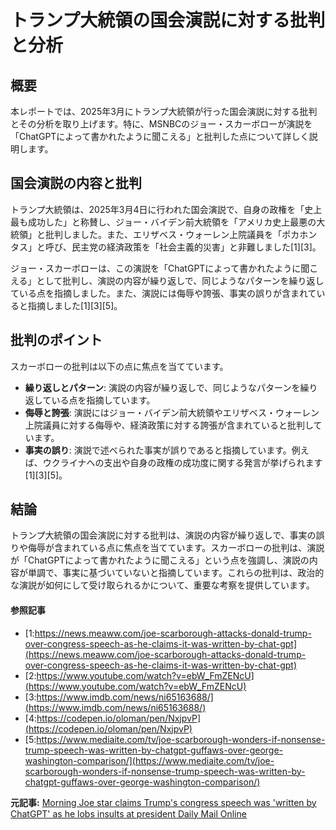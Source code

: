 # トランプ大統領の国会演説に対する批判と分析

## 概要

本レポートでは、2025年3月にトランプ大統領が行った国会演説に対する批判とその分析を取り上げます。特に、MSNBCのジョー・スカーボローが演説を「ChatGPTによって書かれたように聞こえる」と批判した点について詳しく説明します。

## 国会演説の内容と批判

トランプ大統領は、2025年3月4日に行われた国会演説で、自身の政権を「史上最も成功した」と称賛し、ジョー・バイデン前大統領を「アメリカ史上最悪の大統領」と批判しました。また、エリザベス・ウォーレン上院議員を「ポカホンタス」と呼び、民主党の経済政策を「社会主義的災害」と非難しました[1][3]。

ジョー・スカーボローは、この演説を「ChatGPTによって書かれたように聞こえる」として批判し、演説の内容が繰り返しで、同じようなパターンを繰り返している点を指摘しました。また、演説には侮辱や誇張、事実の誤りが含まれていると指摘しました[1][3][5]。

## 批判のポイント

スカーボローの批判は以下の点に焦点を当てています。

- **繰り返しとパターン**: 演説の内容が繰り返しで、同じようなパターンを繰り返している点を指摘しています。
- **侮辱と誇張**: 演説にはジョー・バイデン前大統領やエリザベス・ウォーレン上院議員に対する侮辱や、経済政策に対する誇張が含まれていると批判しています。
- **事実の誤り**: 演説で述べられた事実が誤りであると指摘しています。例えば、ウクライナへの支出や自身の政権の成功度に関する発言が挙げられます[1][3][5]。

## 結論

トランプ大統領の国会演説に対する批判は、演説の内容が繰り返しで、事実の誤りや侮辱が含まれている点に焦点を当てています。スカーボローの批判は、演説が「ChatGPTによって書かれたように聞こえる」という点を強調し、演説の内容が単調で、事実に基づいていないと指摘しています。これらの批判は、政治的な演説が如何にして受け取られるかについて、重要な考察を提供しています。

#### 参照記事
- [1:https://news.meaww.com/joe-scarborough-attacks-donald-trump-over-congress-speech-as-he-claims-it-was-written-by-chat-gpt](https://news.meaww.com/joe-scarborough-attacks-donald-trump-over-congress-speech-as-he-claims-it-was-written-by-chat-gpt)
- [2:https://www.youtube.com/watch?v=ebW_FmZENcU](https://www.youtube.com/watch?v=ebW_FmZENcU)
- [3:https://www.imdb.com/news/ni65163688/](https://www.imdb.com/news/ni65163688/)
- [4:https://codepen.io/oloman/pen/NxjpvP](https://codepen.io/oloman/pen/NxjpvP)
- [5:https://www.mediaite.com/tv/joe-scarborough-wonders-if-nonsense-trump-speech-was-written-by-chatgpt-guffaws-over-george-washington-comparison/](https://www.mediaite.com/tv/joe-scarborough-wonders-if-nonsense-trump-speech-was-written-by-chatgpt-guffaws-over-george-washington-comparison/)


**元記事:** [Morning Joe star claims Trump's congress speech was 'written by ChatGPT' as he lobs insults at president Daily Mail Online](https://www.dailymail.co.uk/media/article-14465759/morning-joe-star-trump-congress-speech-chat-gpt.html)